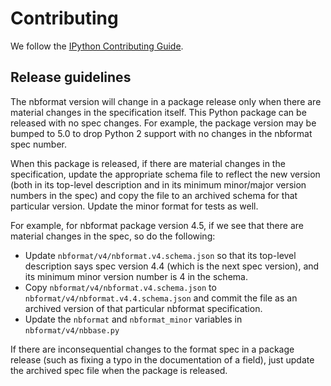 # Contributing

We follow the [IPython Contributing Guide](https://github.com/ipython/ipython/blob/master/CONTRIBUTING.md).

## Release guidelines

The nbformat version will change in a package release only when there are
material changes in the specification itself. This Python package can be
released with no spec changes. For example, the package version may be bumped to
5.0 to drop Python 2 support with no changes in the nbformat spec number.

When this package is released, if there are material changes in the
specification, update the appropriate schema file to reflect the new version
(both in its top-level description and in its minimum minor/major version
numbers in the spec) and copy the file to an archived schema for that particular
version. Update the minor format for tests as well.

For example, for nbformat package version 4.5, if we see that there are material
changes in the spec, so do the following:

* Update `nbformat/v4/nbformat.v4.schema.json` so that its top-level description
  says spec version 4.4 (which is the next spec version), and its minimum minor
  version number is 4 in the schema.
* Copy `nbformat/v4/nbformat.v4.schema.json` to
  `nbformat/v4/nbformat.v4.4.schema.json` and commit the file as an archived
  version of that particular nbformat specification.
* Update the `nbformat` and `nbformat_minor` variables in
  `nbformat/v4/nbbase.py`

If there are inconsequential changes to the format spec in a package release
(such as fixing a typo in the documentation of a field), just update the
archived spec file when the package is released.
